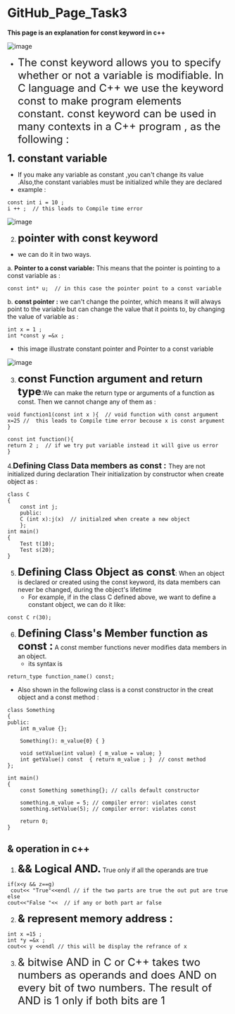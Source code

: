 # GitHub_Page_Task3
**This page is an explanation for const keyword in c++**

![image](https://user-images.githubusercontent.com/93501065/145822193-8e0bfa13-7cda-4af3-9e19-9934daa7dee1.png)
 

- <font size = "5">The const keyword allows you to specify whether or not a variable is modifiable. In C language and C++ we use the keyword const to make program elements constant. 
const keyword can be used in many contexts in a C++ program , as the following :</font>



 <font size ="5">**1. constant variable** </font>
   - If you make any variable as constant ,you can't change its value .Also,the constant variables must be initialized while they are declared
   - example : 
```
const int i = 10 ; 
i ++ ;  // this leads to Compile time error 
```


![image](https://media.geeksforgeeks.org/wp-content/cdn-uploads/Constants-in-C.png)



2.  <font size ="5">**pointer with const keyword** </font>
- we can do it in two ways.

a. **Pointer to a const variable:** This means that the pointer is pointing to a const variable as :
```
const int* u;  // in this case the pointer point to a const variable 
```
b. **const pointer :** we can't change the pointer, which means it will always point to the variable  but can change the value that it points to, by changing the value of variable as :
```
int x = 1 ;
int *const y =&x ;
```

- this image illustrate constant pointer and Pointer to a const variable


![image](https://media.geeksforgeeks.org/wp-content/cdn-uploads/PointersWithConstants-1024x535.png)



3. <font size ="5">**const Function argument and return type**</font>:We can make the return type or arguments of a function as const. Then we cannot change any of them as :

```
void function1(const int x ){  // void function with const argument
x=25 //  this leads to Compile time error becouse x is const argument 
}
```

```
const int function(){
return 2 ;  // if we try put variable instead it will give us error
}
```

4.<font size="4">**Defining Class Data members as const :** </font>They are not initialized during declaration Their initialization by constructor when create object as :
```
class C
{
    const int j;
    public:
    C (int x):j(x)  // initialzed when create a new object 
    };
int main()
{
    Test t(10);
    Test s(20);
}
```

5. <font size = "5" >**Defining Class Object as const**</font>: When an object is declared or created using the const keyword, its data members can never be changed, during the object's lifetime 
   - For example, if in the class C defined above, we want to define a constant object, we can do it like:
```
const C r(30);

```
6. <font size ="5">**Defining Class's Member function as const :**</font> A const member functions never modifies data members in an object.
   - its syntax is 
```
return_type function_name() const;
```
 
 - Also shown in the following class is a const constructor in the creat object and a const method : 

````
class Something
{
public:
    int m_value {};

    Something(): m_value{0} { }

    void setValue(int value) { m_value = value; }
    int getValue() const  { return m_value ; }  // const method 
};

int main()
{
    const Something something{}; // calls default constructor

    something.m_value = 5; // compiler error: violates const
    something.setValue(5); // compiler error: violates const

    return 0;
}
````



## & operation in c++


1. <font size ="5">**&& Logical AND.**</font>  True only if all the operands are true

````
if(x<y && z==g) 
 cout<< "True"<<endl // if the two parts are true the out put are true 
else 
cout<<"False "<<  // if any or both part ar false 

````

2. <font size ="5">**& represent memory address  :**</font>
````
int x =15 ; 
int *y =&x ; 
cout<< y <<endl // this will be display the refrance of x 

````
3. <font size ="5" >  & bitwise AND in C or C++ takes two numbers as operands and does AND on every bit of two numbers. The result of AND is 1 only if both bits are 1</font>

